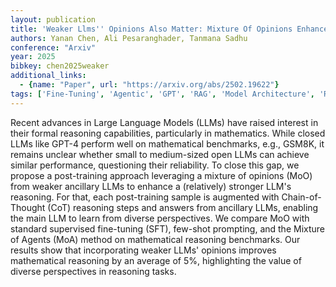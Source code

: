 ```yaml
---
layout: publication
title: 'Weaker Llms'' Opinions Also Matter: Mixture Of Opinions Enhances Llm''s Mathematical Reasoning'
authors: Yanan Chen, Ali Pesaranghader, Tanmana Sadhu
conference: "Arxiv"
year: 2025
bibkey: chen2025weaker
additional_links:
  - {name: "Paper", url: "https://arxiv.org/abs/2502.19622"}
tags: ['Fine-Tuning', 'Agentic', 'GPT', 'RAG', 'Model Architecture', 'Reinforcement Learning', 'Training Techniques', 'Pretraining Methods', 'Few-Shot', 'Prompting', 'In-Context Learning']
---
```

Recent advances in Large Language Models (LLMs) have raised interest in their
formal reasoning capabilities, particularly in mathematics. While closed LLMs
like GPT-4 perform well on mathematical benchmarks, e.g., GSM8K, it remains
unclear whether small to medium-sized open LLMs can achieve similar
performance, questioning their reliability. To close this gap, we propose a
post-training approach leveraging a mixture of opinions (MoO) from weaker
ancillary LLMs to enhance a (relatively) stronger LLM's reasoning. For that,
each post-training sample is augmented with Chain-of-Thought (CoT) reasoning
steps and answers from ancillary LLMs, enabling the main LLM to learn from
diverse perspectives. We compare MoO with standard supervised fine-tuning
(SFT), few-shot prompting, and the Mixture of Agents (MoA) method on
mathematical reasoning benchmarks. Our results show that incorporating weaker
LLMs' opinions improves mathematical reasoning by an average of 5%,
highlighting the value of diverse perspectives in reasoning tasks.
